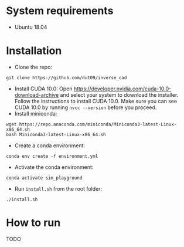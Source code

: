 # System requirements
- Ubuntu 18.04

# Installation
- Clone the repo:
```
git clone https://github.com/dut09/inverse_cad
```
- Install CUDA 10.0: Open https://developer.nvidia.com/cuda-10.0-download-archive and select your system to download the installer. Follow the instructions to install CUDA 10.0. Make sure you can see CUDA 10.0 by running `nvcc --version` before you proceed.
- Install miniconda:
```
wget https://repo.anaconda.com/miniconda/Miniconda3-latest-Linux-x86_64.sh
bash Miniconda3-latest-Linux-x86_64.sh
```
- Create a conda environment:
```
conda env create -f environment.yml
```
- Activate the conda environment:
```
conda activate sim_playground
```
- Run `install.sh` from the root folder:
```
./install.sh
```

# How to run
TODO
